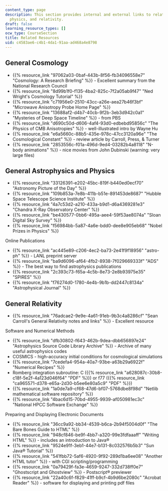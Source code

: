 ```yaml
---
content_type: page
description: This section provides internal and external links to related to cosmology,
  physics, and relativity.
draft: false
learning_resource_types: []
ocw_type: CourseSection
title: Related Resources
uid: c4583ae6-c4b1-4da1-91aa-ad468a4e8798
---
```

## General Cosmology

- {{% resource_link "97062a03-0baf-443b-8f56-fb34096558e7" "Cosmology: A Research Briefing" %}} - Excellent summary from the National Research Council
- {{% resource_link "8d99b1f0-f135-4ba2-825c-7f2a05ab9f47" "Ned Wright's Cosmology Tutorial" %}}
- {{% resource_link "c71956e0-2510-43cc-a26e-aea27b46f3bf" "Microwave Anisotropy Probe Home Page" %}}
- {{% resource_link "13688af2-d4b7-40cb-9f2b-3eb3d942c0a1" "Mysteries of Deep Space Timeline" %}} - from PBS
- {{% resource_link "d690c50d-d606-4af4-93d0-edbebd95856c" "The Physics of CMB Anisotropies" %}} - well-illustrated intro by Wayne Hu
- {{% resource_link "e6a5660c-88b5-435e-978c-47cc3120a96e" "The Cosmological Constant" %}} - review article by Carroll, Press, & Turner
- {{% resource_link "2853556c-f01a-496d-9ed4-03282b4a8118" "N-body animations" %}} - nice movies from John Dubinski (warning: very large files)

## General Astrophysics and Physics

- {{% resource_link "33126391-e202-45bc-819f-b440ed0ecf70" "Astronomy Picture of the Day" %}}
- {{% resource_link "109b853a-7e8b-411b-b51e-891453de8687" "Hubble Space Telescope Science Institute" %}}
- {{% resource_link "4a7c53d2-a210-433a-b9d1-d6a4369281e3" "Chandra X-Ray Observatory Center" %}}
- {{% resource_link "be430577-0bb6-495a-aee4-59f53ae8074a" "Sloan Digital Sky Survey" %}}
- {{% resource_link "f56984bb-5a87-4a6e-bdd0-dee8e905eb68" "Nobel Prizes in Physics" %}}

Online Publications

- {{% resource_link "ac445e89-c206-4ec2-ba73-2e41f9f18956" "astro-ph" %}} - LANL preprint server
- {{% resource_link "ba9d6096-af64-4fb2-8938-7f029669333f" "ADS" %}} - The best way to find astrophysics publications
- {{% resource_link "2c393c73-f65a-4c5b-8e73-2e8b93975e35" "SPIRES" %}}
- {{% resource_link "f76274d0-1780-4e4b-9b1b-dd2447c8134a" "Astrophysical Journal" %}}

## General Relativity

- {{% resource_link "76adcae2-9e9e-4a61-91eb-9b3c4a8286cf" "Sean Carroll's General Relativity notes and links" %}} - Excellent resource

Software and Numerical Methods

- {{% resource_link "dfb30802-f643-462b-9dea-dbb656897e24" "Astrophysics Source Code Library Archive" %}} - Archive of many useful astrophysics codes
- COSMICS - high-accuracy initial conditions for cosmological simulations
- {{% resource_link "7cedefa4-954a-40a7-93be-a63b29a6922f" "Numerical Recipes" %}}
- Romberg integration subroutine: C ({{% resource_link "a628087c-30b8-c18f-5e2f-4a123d046f64" "PDF" %}}) or f77 ({{% resource_link "ca965571-d378-e65a-2d30-b5ee6e80a5c9" "PDF" %}})
- {{% resource_link "1a0de7a9-cf68-47d6-bf07-5768dbe8f98d" "Netlib mathematical software repository" %}}
- {{% resource_link "4bac6d15-70bd-4955-9939-af050981ec3c" "National HPCC Software Exchange" %}}

Preparing and Displaying Electronic Documents

- {{% resource_link "36cc9a92-bb34-4539-b6ca-2b94f5004d0f" "The Bare Bones Guide to HTML" %}}
- {{% resource_link "948cf846-be9f-4bb7-a320-99e3fdfaaaff" "Writing HTML" %}} - includes an introduction to Java®
- {{% resource_link "9524e91f-3eb1-44e7-b131-8c032576b5b3" "Sun Java® Tutorial" %}}
- {{% resource_link "541fbb72-5af6-4920-9f92-289d1ba6ee08" "Another HTML tutor" %}} - with CGI scripting/programming
- {{% resource_link "0a79429f-fa3e-4659-9247-332d738ff0e7" "Ghostscript and Ghostview" %}} - Postscript® previewer
- {{% resource_link "22a40c6f-f829-41ff-b9cf-4b9d6be2080c" "Acrobat Reader" %}} - software for displaying and printing pdf files